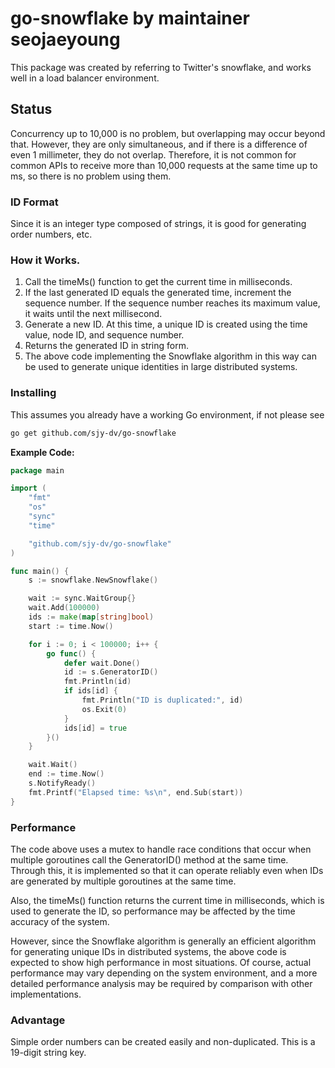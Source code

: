go-snowflake by maintainer seojaeyoung
====
This package was created by referring to Twitter's snowflake, and works well in a load balancer environment.

## Status
Concurrency up to 10,000 is no problem, but overlapping may occur beyond that.
However, they are only simultaneous, and if there is a difference of even 1 millimeter, they do not overlap. Therefore, it is not common for common APIs to receive more than 10,000 requests at the same time up to ms, so there is no problem using them.

### ID Format
Since it is an integer type composed of strings, it is good for generating order numbers, etc.

### How it Works.
1. Call the timeMs() function to get the current time in milliseconds.
2. If the last generated ID equals the generated time, increment the sequence number. If the sequence number reaches its maximum value, it waits until the next millisecond.
3. Generate a new ID. At this time, a unique ID is created using the time value, node ID, and sequence number.
4. Returns the generated ID in string form.
5. The above code implementing the Snowflake algorithm in this way can be used to generate unique identities in large distributed systems.


### Installing

This assumes you already have a working Go environment, if not please see

```sh
go get github.com/sjy-dv/go-snowflake
```

**Example Code:**

```go
package main

import (
	"fmt"
	"os"
	"sync"
	"time"

	"github.com/sjy-dv/go-snowflake"
)

func main() {
	s := snowflake.NewSnowflake()

	wait := sync.WaitGroup{}
	wait.Add(100000)
	ids := make(map[string]bool)
	start := time.Now()

	for i := 0; i < 100000; i++ {
		go func() {
			defer wait.Done()
			id := s.GeneratorID()
			fmt.Println(id)
			if ids[id] {
				fmt.Println("ID is duplicated:", id)
				os.Exit(0)
			}
			ids[id] = true
		}()
	}

	wait.Wait()
	end := time.Now()
	s.NotifyReady()
	fmt.Printf("Elapsed time: %s\n", end.Sub(start))
}
```

### Performance
The code above uses a mutex to handle race conditions that occur when multiple goroutines call the GeneratorID() method at the same time. Through this, it is implemented so that it can operate reliably even when IDs are generated by multiple goroutines at the same time.

Also, the timeMs() function returns the current time in milliseconds, which is used to generate the ID, so performance may be affected by the time accuracy of the system.

However, since the Snowflake algorithm is generally an efficient algorithm for generating unique IDs in distributed systems, the above code is expected to show high performance in most situations. Of course, actual performance may vary depending on the system environment, and a more detailed performance analysis may be required by comparison with other implementations.


### Advantage
Simple order numbers can be created easily and non-duplicated.
This is a 19-digit string key.